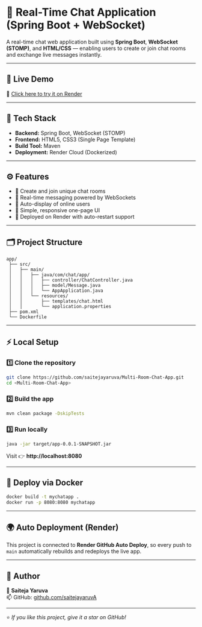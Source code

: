 # 💬 Real-Time Chat Application (Spring Boot + WebSocket)

A real-time chat web application built using **Spring Boot**, **WebSocket (STOMP)**, and **HTML/CSS** — enabling users to create or join chat rooms and exchange live messages instantly.

---

## 🚀 Live Demo  
🔗 [Click here to try it on Render](https://multi-room-chat-app.onrender.com)

---

## 🧠 Tech Stack
- **Backend:** Spring Boot, WebSocket (STOMP)
- **Frontend:** HTML5, CSS3 (Single Page Template)
- **Build Tool:** Maven
- **Deployment:** Render Cloud (Dockerized)

---

## ⚙️ Features
- 🔹 Create and join unique chat rooms  
- 🔹 Real-time messaging powered by WebSockets  
- 🔹 Auto-display of online users  
- 🔹 Simple, responsive one-page UI  
- 🔹 Deployed on Render with auto-restart support  

---

## 🗂️ Project Structure
```
app/
 ├── src/
 │   ├── main/
 │   │   ├── java/com/chat/app/
 │   │   │   ├── controller/ChatController.java
 │   │   │   ├── model/Message.java
 │   │   │   └── AppApplication.java
 │   │   └── resources/
 │   │       ├── templates/chat.html
 │   │       └── application.properties
 ├── pom.xml
 └── Dockerfile
```

---

## ⚡ Local Setup
### 1️⃣ Clone the repository
```bash
git clone https://github.com/saitejayaruva/Multi-Room-Chat-App.git
cd <Multi-Room-Chat-App>
```

### 2️⃣ Build the app
```bash
mvn clean package -DskipTests
```

### 3️⃣ Run locally
```bash
java -jar target/app-0.0.1-SNAPSHOT.jar
```
Visit 👉 **http://localhost:8080**

---

## 🐳 Deploy via Docker
```bash
docker build -t mychatapp .
docker run -p 8080:8080 mychatapp
```

---

## 🌍 Auto Deployment (Render)
This project is connected to **Render GitHub Auto Deploy**, so every push to `main` automatically rebuilds and redeploys the live app.

---

## 📎 Author
👤 **Saiteja Yaruva**  
📫 GitHub: [github.com/saitejayaruvA](https://github.com/saitejayaruvA)

---

⭐ *If you like this project, give it a star on GitHub!*
